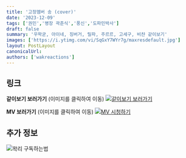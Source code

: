 ```yaml
---
title: '고정멤버 송 (cover)'
date: '2023-12-09'
tags: ['권민','병장 곽춘식','풍신','도파민박사']
draft: false
summary: '우왁굳, 아이네, 징버거, 릴파, 주르르, 고세구, 비챤 같이보기'
images: ['https://i.ytimg.com/vi/SqGxY7WYr7g/maxresdefault.jpg']
layout: PostLayout
canonicalUrl:
authors: ['wakreactions']
---
```


## 링크

**같이보기 보러가기** (이미지를 클릭하여 이동)
[![같이보기 보러가기](https://cdn.discordapp.com/attachments/1136601898116464710/1137050327938506852/logo.png)](https://cafe.naver.com/steamindiegame/13950704)

**MV 보러가기** (이미지를 클릭하여 이동)
[![MV 시청하기](https://i.ytimg.com/vi/SqGxY7WYr7g/maxresdefault.jpg)](https://youtu.be/SqGxY7WYr7g?si=tTjRfjWNgYUofIfp)

## 추가 정보

![왁리 구독하는법](https://cdn.discordapp.com/attachments/1136601898116464710/1137049857136267374/--2cut.gif)